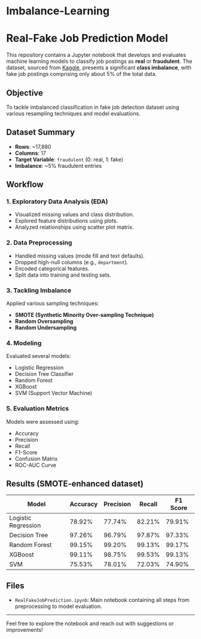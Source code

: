 # Imbalance-Learning

# Real-Fake Job Prediction Model 

This repository contains a Jupyter notebook that develops and evaluates machine learning models to classify job postings as **real** or **fraudulent**. The dataset, sourced from [Kaggle](https://www.kaggle.com/datasets/shivamb/real-or-fake-fake-jobposting-prediction), presents a significant **class imbalance**, with fake job postings comprising only about 5% of the total data.

## Objective
To tackle imbalanced classification in fake job detection dataset using various resampling techniques and model evaluations.

## Dataset Summary
- **Rows**: ~17,880
- **Columns**: 17
- **Target Variable**: `fraudulent` (0: real, 1: fake)
- **Imbalance**: ~5% fraudulent entries

## Workflow

### 1. Exploratory Data Analysis (EDA)
- Visualized missing values and class distribution.
- Explored feature distributions using plots.
- Analyzed relationships using scatter plot matrix.

### 2. Data Preprocessing
- Handled missing values (mode fill and text defaults).
- Dropped high-null columns (e.g., `department`).
- Encoded categorical features.
- Split data into training and testing sets.

### 3. Tackling Imbalance
Applied various sampling techniques:
- **SMOTE (Synthetic Minority Over-sampling Technique)**
- **Random Oversampling**
- **Random Undersampling**

### 4. Modeling
Evaluated several models:
- Logistic Regression
- Decision Tree Classifier
- Random Forest
- XGBoost
- SVM (Support Vector Machine)

### 5. Evaluation Metrics
Models were assessed using:
- Accuracy
- Precision
- Recall
- F1-Score
- Confusion Matrix
- ROC-AUC Curve

## Results (SMOTE-enhanced dataset)
| Model                | Accuracy | Precision | Recall | F1 Score |
|---------------------|----------|-----------|--------|----------|
| Logistic Regression | 78.92%   | 77.74%    | 82.21% | 79.91%   |
| Decision Tree       | 97.26%   | 96.79%    | 97.87% | 97.33%   |
| Random Forest       | 99.15%   | 99.20%    | 99.13% | 99.17%   |
| XGBoost             | 99.11%   | 98.75%    | 99.53% | 99.13%   |
| SVM                 | 75.53%   | 78.01%    | 72.03% | 74.90%   |

## Files
- `RealFakeJobPrediction.ipynb`: Main notebook containing all steps from preprocessing to model evaluation.

---

Feel free to explore the notebook and reach out with suggestions or improvements!
